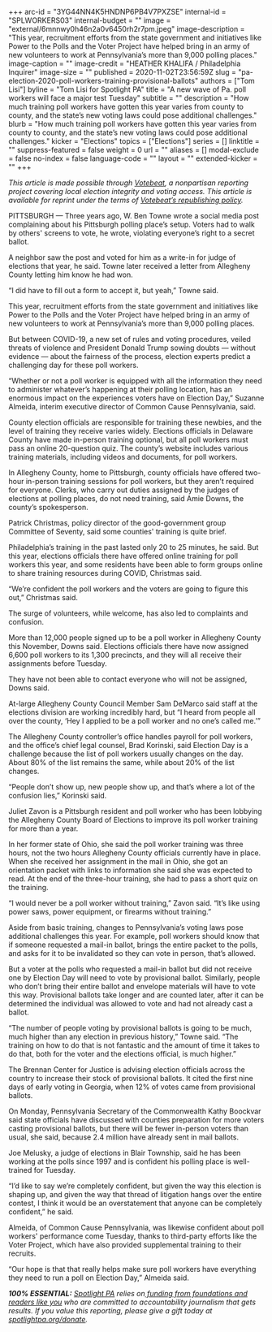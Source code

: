 +++
arc-id = "3YG44NN4K5HNDNP6PB4V7PXZSE"
internal-id = "SPLWORKERS03"
internal-budget = ""
image = "external/6mnnwy0h46n2a0v6450rh2r7pm.jpeg"
image-description = "This year, recruitment efforts from the state government and initiatives like Power to the Polls and the Voter Project have helped bring in an army of new volunteers to work at Pennsylvania’s more than 9,000 polling places."
image-caption = ""
image-credit = "HEATHER KHALIFA / Philadelphia Inquirer"
image-size = ""
published = 2020-11-02T23:56:59Z
slug = "pa-election-2020-poll-workers-training-provisional-ballots"
authors = ["Tom Lisi"]
byline = "Tom Lisi for Spotlight PA"
title = "A new wave of Pa. poll workers will face a major test Tuesday"
subtitle = ""
description = "How much training poll workers have gotten this year varies from county to county, and the state’s new voting laws could pose additional challenges."
blurb = "How much training poll workers have gotten this year varies from county to county, and the state’s new voting laws could pose additional challenges."
kicker = "Elections"
topics = ["Elections"]
series = []
linktitle = ""
suppress-featured = false
weight = 0
url = ""
aliases = []
modal-exclude = false
no-index = false
language-code = ""
layout = ""
extended-kicker = ""
+++

<i>This article is made possible through </i><a href="http://votebeat.org/"><i>Votebeat</i></a><i>, a nonpartisan reporting project covering local election integrity and voting access. This article is available for reprint under the terms of </i><a href="https://www.votebeat.org/pages/republishing"><i>Votebeat’s republishing policy</i></a><i>.</i>

PITTSBURGH — Three years ago, W. Ben Towne wrote a social media post complaining about his Pittsburgh polling place’s setup. Voters had to walk by others' screens to vote, he wrote, violating everyone’s right to a secret ballot.

A neighbor saw the post and voted for him as a write-in for judge of elections that year, he said. Towne later received a letter from Allegheny County letting him know he had won.

“I did have to fill out a form to accept it, but yeah,” Towne said.

This year, recruitment efforts from the state government and initiatives like Power to the Polls and the Voter Project have helped bring in an army of new volunteers to work at Pennsylvania’s more than 9,000 polling places.

But between COVID-19, a new set of rules and voting procedures, veiled threats of violence and President Donald Trump sowing doubts — without evidence — about the fairness of the process, election experts predict a challenging day for these poll workers.

“Whether or not a poll worker is equipped with all the information they need to administer whatever’s happening at their polling location, has an enormous impact on the experiences voters have on Election Day,” Suzanne Almeida, interim executive director of Common Cause Pennsylvania, said.

<script src="https://www.spotlightpa.org/embed.js" async></script><div data-spl-embed-version="1" data-spl-src="https://www.spotlightpa.org/embeds/newsletter/"></div>

County election officials are responsible for training these newbies, and the level of training they receive varies widely. Elections officials in Delaware County have made in-person training optional, but all poll workers must pass an online 20-question quiz. The county’s website includes various training materials, including videos and documents, for poll workers.

In Allegheny County, home to Pittsburgh, county officials have offered two-hour in-person training sessions for poll workers, but they aren’t required for everyone. Clerks, who carry out duties assigned by the judges of elections at polling places, do not need training, said Amie Downs, the county’s spokesperson.

Patrick Christmas, policy director of the good-government group Committee of Seventy, said some counties' training is quite brief.

Philadelphia’s training in the past lasted only 20 to 25 minutes, he said. But this year, elections officials there have offered online training for poll workers this year, and some residents have been able to form groups online to share training resources during COVID, Christmas said.

“We’re confident the poll workers and the voters are going to figure this out,” Christmas said.

The surge of volunteers, while welcome, has also led to complaints and confusion.

More than 12,000 people signed up to be a poll worker in Allegheny County this November, Downs said. Elections officials there have now assigned 6,600 poll workers to its 1,300 precincts, and they will all receive their assignments before Tuesday.

They have not been able to contact everyone who will not be assigned, Downs said.

At-large Allegheny County Council Member Sam DeMarco said staff at the elections division are working incredibly hard, but “I heard from people all over the county, ‘Hey I applied to be a poll worker and no one’s called me.’”

The Allegheny County controller’s office handles payroll for poll workers, and the office’s chief legal counsel, Brad Korinski, said Election Day is a challenge because the list of poll workers usually changes on the day. About 80% of the list remains the same, while about 20% of the list changes.

“People don’t show up, new people show up, and that’s where a lot of the confusion lies,” Korinski said.

Juliet Zavon is a Pittsburgh resident and poll worker who has been lobbying the Allegheny County Board of Elections to improve its poll worker training for more than a year.

<script src="https://www.spotlightpa.org/embed.js" async></script><div data-spl-embed-version="1" data-spl-src="https://www.spotlightpa.org/embeds/donate/?teaser_text=Spotlight%20PA%20provides%20essential%2C%20public-service%20journalism%20about%20Pennsylvania%20thank%20to%20readers%20like%20you.%20For%20a%20limited%20time%2C%20become%20a%20member%20and%20your%20contribution%20will%20be%20TRIPLED.&cta_text=YES%2C%20TRIPLE%20MY%20GIFT&eyebrow_text=BECOME%20A%20MEMBER"></div>

In her former state of Ohio, she said the poll worker training was three hours, not the two hours Allegheny County officials currently have in place. When she received her assignment in the mail in Ohio, she got an orientation packet with links to information she said she was expected to read. At the end of the three-hour training, she had to pass a short quiz on the training.

“I would never be a poll worker without training,” Zavon said. “It’s like using power saws, power equipment, or firearms without training.”

Aside from basic training, changes to Pennsylvania’s voting laws pose additional challenges this year. For example, poll workers should know that if someone requested a mail-in ballot, brings the entire packet to the polls, and asks for it to be invalidated so they can vote in person, that’s allowed.

But a voter at the polls who requested a mail-in ballot but did not receive one by Election Day will need to vote by provisional ballot. Similarly, people who don’t bring their entire ballot and envelope materials will have to vote this way. Provisional ballots take longer and are counted later, after it can be determined the individual was allowed to vote and had not already cast a ballot.

“The number of people voting by provisional ballots is going to be much, much higher than any election in previous history,” Towne said. “The training on how to do that is not fantastic and the amount of time it takes to do that, both for the voter and the elections official, is much higher.”

The Brennan Center for Justice is advising election officials across the country to increase their stock of provisional ballots. It cited the first nine days of early voting in Georgia, when 12% of votes came from provisional ballots.

On Monday, Pennsylvania Secretary of the Commonwealth Kathy Boockvar said state officials have discussed with counties preparation for more voters casting provisional ballots, but there will be fewer in-person voters than usual, she said, because 2.4 million have already sent in mail ballots.

Joe Melusky, a judge of elections in Blair Township, said he has been working at the polls since 1997 and is confident his polling place is well-trained for Tuesday.

“I’d like to say we’re completely confident, but given the way this election is shaping up, and given the way that thread of litigation hangs over the entire contest, I think it would be an overstatement that anyone can be completely confident,” he said.

Almeida, of Common Cause Pennsylvania, was likewise confident about poll workers' performance come Tuesday, thanks to third-party efforts like the Voter Project, which have also provided supplemental training to their recruits.

“Our hope is that that really helps make sure poll workers have everything they need to run a poll on Election Day,” Almeida said.

<i><b>100% ESSENTIAL:</b></i><i> </i><a href="https://www.spotlightpa.org/"><i>Spotlight PA</i></a><i> relies on</i><a href="https://www.spotlightpa.org/support"><i> funding from foundations and readers like you</i></a><i> who are committed to accountability journalism that gets results. If you value this reporting, please give a gift today at </i><a href="https://www.spotlightpa.org/donate"><i>spotlightpa.org/donate</i></a><i>.</i>
